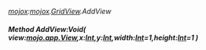 _[mojox](../../modules/mojox/mojox-module.md):[mojox](../../modules/mojox/mojox-module.md).[GridView](../../modules/mojox/mojox-gridview.md).AddView_
##### Method AddView:Void( view:[mojo.app.View](../../modules/mojo/mojo-app-view.md),x:[Int](../../modules/wonkey/wonkey-types-int.md),y:[Int](../../modules/wonkey/wonkey-types-int.md),width:[Int](../../modules/wonkey/wonkey-types-int.md)=1,height:[Int](../../modules/wonkey/wonkey-types-int.md)=1 )

